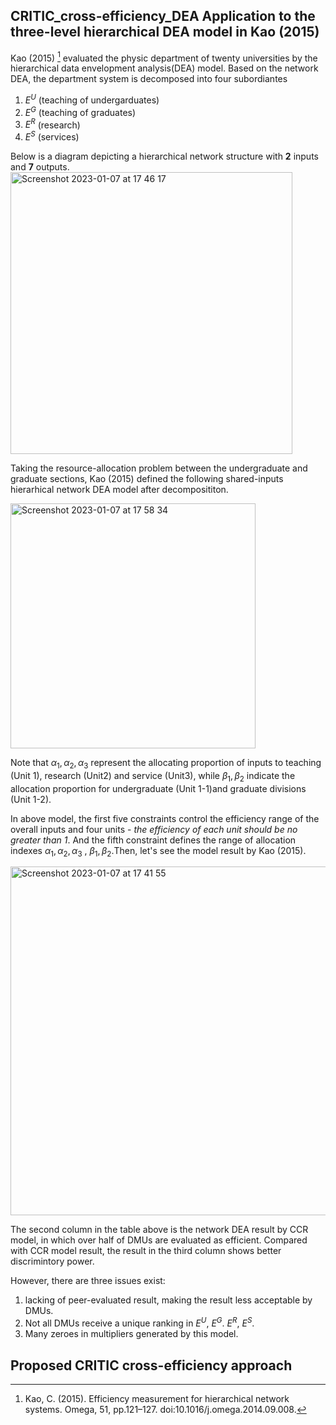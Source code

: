 ## CRITIC_cross-efficiency_DEA Application to the three-level hierarchical DEA model in Kao (2015)
Kao (2015) [^1] evaluated the physic department of twenty universities by the hierarchical data envelopment analysis(DEA) model. Based on the network DEA, the department system is 
decomposed into four subordiantes 
1. $E^{U}$ (teaching of undergarduates)
2. $E^{G}$ (teaching of graduates)
3. $E^{R}$ (research)  
4. $E^{S}$ (services)

Below is a diagram depicting a hierarchical network structure with **2** inputs and 
**7** outputs.
<img width="451" alt="Screenshot 2023-01-07 at 17 46 17" src="https://user-images.githubusercontent.com/76271974/211163720-4a1e64ba-1bba-45fd-ad84-f82cbba54af1.png">

Taking the resource-allocation problem between the undergraduate and graduate sections,
Kao (2015) defined the following shared-inputs hierarhical network DEA model after 
decomposititon.

<img width="392" alt="Screenshot 2023-01-07 at 17 58 34" src="https://user-images.githubusercontent.com/76271974/211164198-4e633dbe-6b81-4370-8470-705bf5881f60.png">

Note that $\alpha_{1},\alpha_{2},\alpha_{3}$ represent the allocating proportion of inputs 
to teaching (Unit 1), research (Unit2) and service (Unit3), while $\beta_{1}, \beta_{2}$ 
indicate the allocation proportion for undergraduate (Unit 1-1)and graduate divisions 
(Unit 1-2). 

In above model, the first five constraints control the efficiency range of the overall 
inputs and four units - _the efficiency of each unit should be no greater than 1_. And the fifth constraint defines the range of  allocation indexes $\alpha_{1},\alpha_{2},\alpha_{3}$ , $\beta_{1}, \beta_{2}$.Then, let's see the model result by Kao (2015).

<img width="558" alt="Screenshot 2023-01-07 at 17 41 55" src="https://user-images.githubusercontent.com/76271974/211163543-fc0d7cfb-2757-4721-98b4-f33599b15d48.png">

The second column in the table above is the network DEA result by CCR model, in which over
half of DMUs are evaluated as efficient. Compared with CCR model result, the result in
the third column shows better discrimintory power.

However, there are three issues exist:
1. lacking of peer-evaluated result, making the result less acceptable by DMUs.
2. Not all DMUs receive a unique ranking in $E^{U}$, $E^{G}$. $E^{R}$, $E^{S}$.
3. Many zeroes in multipliers generated by this model. 

## Proposed CRITIC cross-efficiency approach


[^1]: Kao, C. (2015). Efficiency measurement for hierarchical network systems. Omega, 51, pp.121–127. doi:10.1016/j.omega.2014.09.008.
 
